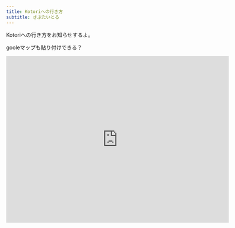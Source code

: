 ```yaml
---
title: Kotoriへの行き方
subtitle: さぶたいとる
---
```

Kotoriへの行き方をお知らせするよ。

gooleマップも貼り付けできる？

<iframe src="https://www.google.com/maps/embed?pb=!1m18!1m12!1m3!1d108528.3485653619!2d139.3883285390322!3d35.46473422365752!2m3!1f0!2f0!3f0!3m2!1i1024!2i768!4f13.1!3m3!1m2!1s0x60185becbbb66509%3A0x69683f660285400!2z56We5aWI5bed55yM5qiq5rWc5biC!5e0!3m2!1sja!2sjp!4v1583587286820!5m2!1sja!2sjp" width="600" height="450" frameborder="0" style="border:0;" allowfullscreen=""></iframe>